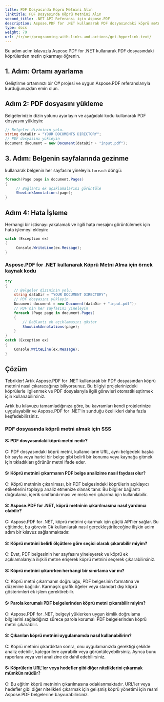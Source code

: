 ```yaml
---
title: PDF Dosyasında Köprü Metnini Alın
linktitle: PDF Dosyasında Köprü Metnini Alın
second_title: .NET API Referansı için Aspose.PDF
description: Aspose.PDF for .NET kullanarak PDF dosyasındaki köprü metnini nasıl çıkaracağınızı öğrenin.
type: docs
weight: 70
url: /tr/net/programming-with-links-and-actions/get-hyperlink-text/
---
```

Bu adım adım kılavuzla Aspose.PDF for .NET kullanarak PDF dosyasındaki köprülerden metin çıkarmayı öğrenin.

## 1. Adım: Ortamı ayarlama

Geliştirme ortamınızı bir C# projesi ve uygun Aspose.PDF referanslarıyla kurduğunuzdan emin olun.

## Adım 2: PDF dosyasını yükleme

Belgelerinizin dizin yolunu ayarlayın ve aşağıdaki kodu kullanarak PDF dosyasını yükleyin:

```csharp
// Belgeler dizininin yolu.
string dataDir = "YOUR DOCUMENTS DIRECTORY";
// PDF dosyasını yükleyin
Document document = new Document(dataDir + "input.pdf");
```

## 3. Adım: Belgenin sayfalarında gezinme

 kullanarak belgenin her sayfasını yineleyin.`foreach` döngü:

```csharp
foreach(Page page in document.Pages)
{
     // Bağlantı ek açıklamalarını görüntüle
     ShowLinkAnnotations(page);
}
```

## Adım 4: Hata İşleme

Herhangi bir istisnayı yakalamak ve ilgili hata mesajını görüntülemek için hata işlemeyi ekleyin:

```csharp
catch (Exception ex)
{
     Console.WriteLine(ex.Message);
}
```

### Aspose.PDF for .NET kullanarak Köprü Metni Alma için örnek kaynak kodu 
```csharp
try
{
	// Belgeler dizininin yolu.
	string dataDir = "YOUR DOCUMENT DIRECTORY";
	// PDF dosyasını yükleyin
	Document document = new Document(dataDir + "input.pdf");
	// PDF'nin her sayfasını yineleyin
	foreach (Page page in document.Pages)
	{
		// Bağlantı ek açıklamasını göster
		ShowLinkAnnotations(page);
	}
}
catch (Exception ex)
{
	Console.WriteLine(ex.Message);
}
```

## Çözüm

Tebrikler! Artık Aspose.PDF for .NET kullanarak bir PDF dosyasından köprü metnini nasıl çıkaracağınızı biliyorsunuz. Bu bilgiyi projelerinizdeki köprülerle ilgilenmek ve PDF dosyalarıyla ilgili görevleri otomatikleştirmek için kullanabilirsiniz.

Artık bu kılavuzu tamamladığınıza göre, bu kavramları kendi projelerinize uygulayabilir ve Aspose.PDF for .NET'in sunduğu özellikleri daha fazla keşfedebilirsiniz.

### PDF dosyasında köprü metni almak için SSS

#### S: PDF dosyasındaki köprü metni nedir?

C: PDF dosyasındaki köprü metni, kullanıcıların URL, aynı belgedeki başka bir sayfa veya harici bir belge gibi belirli bir konuma veya kaynağa gitmek için tıkladıkları görünür metni ifade eder.

#### S: Köprü metnini çıkarmanın PDF belge analizime nasıl faydası olur?

C: Köprü metninin çıkarılması, bir PDF belgesindeki köprülerin açıklayıcı etiketlerini toplayıp analiz etmenize olanak tanır. Bu bilgiler bağlantı doğrulama, içerik sınıflandırması ve meta veri çıkarma için kullanılabilir.

#### S: Aspose.PDF for .NET, köprü metninin çıkarılmasına nasıl yardımcı olabilir?

C: Aspose.PDF for .NET, köprü metnini çıkarmak için güçlü API'ler sağlar. Bu eğitimde, bu görevin C# kullanılarak nasıl gerçekleştirileceğine ilişkin adım adım bir kılavuz sağlanmaktadır.

#### S: Köprü metnini belirli ölçütlere göre seçici olarak çıkarabilir miyim?

C: Evet, PDF belgesinin her sayfasını yineleyerek ve köprü ek açıklamalarıyla ilişkili metne erişerek köprü metnini seçerek çıkarabilirsiniz.

#### S: Köprü metnini çıkarırken herhangi bir sınırlama var mı?

C: Köprü metni çıkarmanın doğruluğu, PDF belgesinin formatına ve düzenine bağlıdır. Karmaşık grafik öğeler veya standart dışı köprü gösterimleri ek işlem gerektirebilir.

#### S: Parola korumalı PDF belgelerinden köprü metni çıkarabilir miyim?

C: Aspose.PDF for .NET, belgeyi yüklerken uygun kimlik doğrulama bilgilerini sağladığınız sürece parola korumalı PDF belgelerinden köprü metni çıkarabilir.

#### S: Çıkarılan köprü metnini uygulamamda nasıl kullanabilirim?

C: Köprü metnini çıkardıktan sonra, onu uygulamanızda gerektiği şekilde analiz edebilir, kategorilere ayırabilir veya görüntüleyebilirsiniz. Ayrıca bunu raporlara veya veri analizine de dahil edebilirsiniz.

#### S: Köprülerin URL'ler veya hedefler gibi diğer niteliklerini çıkarmak mümkün müdür?

C: Bu eğitim köprü metninin çıkarılmasına odaklanmaktadır. URL'ler veya hedefler gibi diğer nitelikleri çıkarmak için gelişmiş köprü yönetimi için resmi Aspose.PDF belgelerine başvurabilirsiniz.